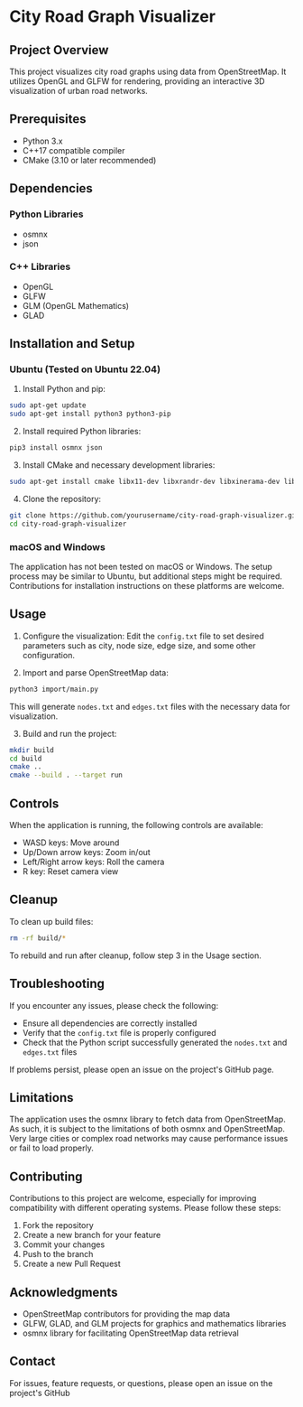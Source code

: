 # City Road Graph Visualizer

## Project Overview

This project visualizes city road graphs using data from OpenStreetMap. It utilizes OpenGL and GLFW for rendering, providing an interactive 3D visualization of urban road networks.

## Prerequisites

- Python 3.x
- C++17 compatible compiler
- CMake (3.10 or later recommended)

## Dependencies

### Python Libraries
- osmnx
- json

### C++ Libraries
- OpenGL
- GLFW
- GLM (OpenGL Mathematics)
- GLAD

## Installation and Setup

### Ubuntu (Tested on Ubuntu 22.04)

1. Install Python and pip:
```sh
sudo apt-get update
sudo apt-get install python3 python3-pip
```

2. Install required Python libraries:
```sh
pip3 install osmnx json
```

3. Install CMake and necessary development libraries:
```sh
sudo apt-get install cmake libx11-dev libxrandr-dev libxinerama-dev libxcursor-dev libxi-dev
```

4. Clone the repository:
```sh
git clone https://github.com/yourusername/city-road-graph-visualizer.git
cd city-road-graph-visualizer
```

### macOS and Windows

The application has not been tested on macOS or Windows. The setup process may be similar to Ubuntu, but additional steps might be required. Contributions for installation instructions on these platforms are welcome.

## Usage

1. Configure the visualization:
Edit the `config.txt` file to set desired parameters such as city, node size, edge size, and some other configuration.

2. Import and parse OpenStreetMap data:
```sh
python3 import/main.py
```
This will generate `nodes.txt` and `edges.txt` files with the necessary data for visualization.

3. Build and run the project:
```sh
mkdir build
cd build
cmake ..
cmake --build . --target run
```

## Controls

When the application is running, the following controls are available:

- WASD keys: Move around
- Up/Down arrow keys: Zoom in/out
- Left/Right arrow keys: Roll the camera
- R key: Reset camera view

## Cleanup

To clean up build files:
```sh
rm -rf build/*
```
To rebuild and run after cleanup, follow step 3 in the Usage section.

## Troubleshooting

If you encounter any issues, please check the following:
- Ensure all dependencies are correctly installed
- Verify that the `config.txt` file is properly configured
- Check that the Python script successfully generated the `nodes.txt` and `edges.txt` files

If problems persist, please open an issue on the project's GitHub page.

## Limitations

The application uses the osmnx library to fetch data from OpenStreetMap. As such, it is subject to the limitations of both osmnx and OpenStreetMap. Very large cities or complex road networks may cause performance issues or fail to load properly.

## Contributing

Contributions to this project are welcome, especially for improving compatibility with different operating systems. Please follow these steps:
1. Fork the repository
2. Create a new branch for your feature
3. Commit your changes
4. Push to the branch
5. Create a new Pull Request

## Acknowledgments

- OpenStreetMap contributors for providing the map data
- GLFW, GLAD, and GLM projects for graphics and mathematics libraries
- osmnx library for facilitating OpenStreetMap data retrieval

## Contact

For issues, feature requests, or questions, please open an issue on the project's GitHub